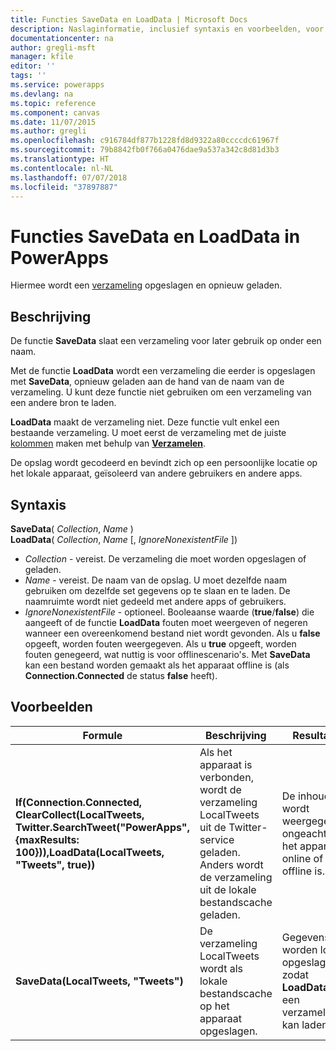 ```yaml
---
title: Functies SaveData en LoadData | Microsoft Docs
description: Naslaginformatie, inclusief syntaxis en voorbeelden, voor de functies SaveData en LoadData in PowerApps
documentationcenter: na
author: gregli-msft
manager: kfile
editor: ''
tags: ''
ms.service: powerapps
ms.devlang: na
ms.topic: reference
ms.component: canvas
ms.date: 11/07/2015
ms.author: gregli
ms.openlocfilehash: c916784df877b1228fd8d9322a80ccccdc61967f
ms.sourcegitcommit: 79b8842fb0f766a0476dae9a537a342c8d81d3b3
ms.translationtype: HT
ms.contentlocale: nl-NL
ms.lasthandoff: 07/07/2018
ms.locfileid: "37897887"
---
```

# <a name="savedata-and-loaddata-functions-in-powerapps"></a>Functies SaveData en LoadData in PowerApps
Hiermee wordt een [verzameling](../working-with-data-sources.md#collections) opgeslagen en opnieuw geladen.

## <a name="description"></a>Beschrijving
De functie **SaveData** slaat een verzameling voor later gebruik op onder een naam.  

Met de functie **LoadData** wordt een verzameling die eerder is opgeslagen met **SaveData**, opnieuw geladen aan de hand van de naam van de verzameling. U kunt deze functie niet gebruiken om een verzameling van een andere bron te laden.  

**LoadData** maakt de verzameling niet. Deze functie vult enkel een bestaande verzameling. U moet eerst de verzameling met de juiste [kolommen](../working-with-tables.md#columns) maken met behulp van  **[Verzamelen](function-clear-collect-clearcollect.md)**.

De opslag wordt gecodeerd en bevindt zich op een persoonlijke locatie op het lokale apparaat, geïsoleerd van andere gebruikers en andere apps.  

## <a name="syntax"></a>Syntaxis
**SaveData**( *Collection*, *Name* )<br>**LoadData**( *Collection*, *Name* [, *IgnoreNonexistentFile* ])

* *Collection* - vereist.  De verzameling die moet worden opgeslagen of geladen.
* *Name* - vereist.  De naam van de opslag. U moet dezelfde naam gebruiken om dezelfde set gegevens op te slaan en te laden. De naamruimte wordt niet gedeeld met andere apps of gebruikers.
* *IgnoreNonexistentFile* - optioneel. Booleaanse waarde (**true**/**false**) die aangeeft of de functie **LoadData** fouten moet weergeven of negeren wanneer een overeenkomend bestand niet wordt gevonden. Als u **false** opgeeft, worden fouten weergegeven. Als u **true** opgeeft, worden fouten genegeerd, wat nuttig is voor offlinescenario's. Met **SaveData** kan een bestand worden gemaakt als het apparaat offline is (als **Connection.Connected** de status **false** heeft).

## <a name="examples"></a>Voorbeelden

| Formule | Beschrijving | Resultaat |
| --- | --- | --- |
| **If(Connection.Connected, ClearCollect(LocalTweets, Twitter.SearchTweet("PowerApps", {maxResults: 100})),LoadData(LocalTweets, "Tweets", true))** |Als het apparaat is verbonden, wordt de verzameling LocalTweets uit de Twitter-service geladen. Anders wordt de verzameling uit de lokale bestandscache geladen. |De inhoud wordt weergegeven, ongeacht of het apparaat online of offline is. |
| **SaveData(LocalTweets, "Tweets")** |De verzameling LocalTweets wordt als lokale bestandscache op het apparaat opgeslagen. |Gegevens worden lokaal opgeslagen, zodat **LoadData** in een verzameling kan laden. |

